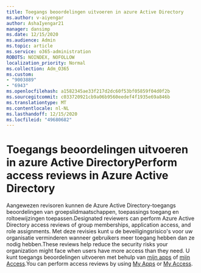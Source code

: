 ```yaml
---
title: Toegangs beoordelingen uitvoeren in azure Active Directory
ms.author: v-aiyengar
author: AshaIyengar21
manager: dansimp
ms.date: 12/15/2020
ms.audience: Admin
ms.topic: article
ms.service: o365-administration
ROBOTS: NOINDEX, NOFOLLOW
localization_priority: Normal
ms.collection: Adm_O365
ms.custom:
- "9003889"
- "6943"
ms.openlocfilehash: a1582345ae33f217d2dc60f53bf05859f04d0f2b
ms.sourcegitcommit: c033720921cb9a06b9560eedef4f1935e69a846b
ms.translationtype: MT
ms.contentlocale: nl-NL
ms.lasthandoff: 12/15/2020
ms.locfileid: "49680682"
---
```

# <a name="perform-access-reviews-in-azure-active-directory"></a><span data-ttu-id="b46ef-102">Toegangs beoordelingen uitvoeren in azure Active Directory</span><span class="sxs-lookup"><span data-stu-id="b46ef-102">Perform access reviews in Azure Active Directory</span></span>

<span data-ttu-id="b46ef-103">Aangewezen revisoren kunnen de Azure Active Directory-toegangs beoordelingen van groepslidmaatschappen, toepassings toegang en roltoewijzingen toepassen.</span><span class="sxs-lookup"><span data-stu-id="b46ef-103">Designated reviewers can perform Azure Active Directory access reviews of group memberships, application access, and role assignments.</span></span> <span data-ttu-id="b46ef-104">Met deze revisies kunt u de beveiligingsrisico's voor uw organisatie verminderen wanneer gebruikers meer toegang hebben dan ze nodig hebben.</span><span class="sxs-lookup"><span data-stu-id="b46ef-104">These reviews help reduce the security risks your organization might face when users have more access than they need.</span></span> <span data-ttu-id="b46ef-105">U kunt toegangs beoordelingen uitvoeren met behulp van [mijn apps](https://go.microsoft.com/fwlink/?linkid=2134605) of [mijn Access](https://go.microsoft.com/fwlink/?linkid=2134505).</span><span class="sxs-lookup"><span data-stu-id="b46ef-105">You can perform access reviews by using [My Apps](https://go.microsoft.com/fwlink/?linkid=2134605) or [My Access](https://go.microsoft.com/fwlink/?linkid=2134505).</span></span>